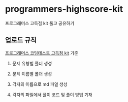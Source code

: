 # programmers-highscore-kit

프로그래머스 고득점 kit 풀고 공유하기

## 업로드 규칙

[프로그래머스 코딩테스트 고득점 kit](https://programmers.co.kr/learn/challenges?tab=algorithm_practice_kit) 기준

1. 문제 유형별 폴더 생성

2. 문제 이름별 폴더 생성

3. 각자의 이름으로 md 파일 생성

4. 각자의 파일에서 풀이 코드 및 풀이 방법 기재
